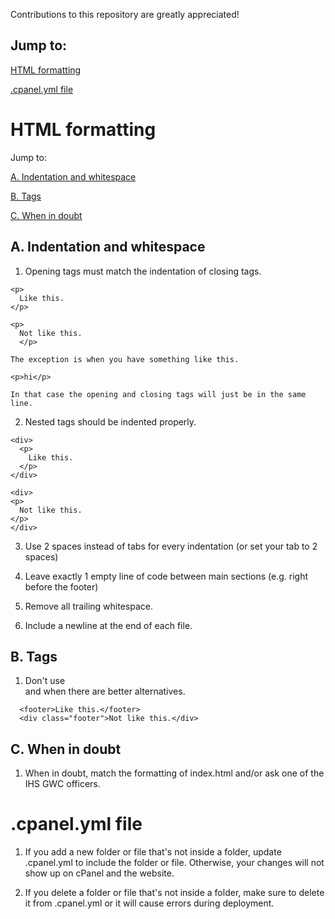 Contributions to this repository are greatly appreciated!

## Jump to:

[HTML formatting](https://github.com/ihs-gwc/ihs-gwc-website/blob/master/CONTRIBUTING.md#html-formatting)

[.cpanel.yml file](https://github.com/ihs-gwc/ihs-gwc-website/blob/master/CONTRIBUTING.md#cpanelyml-file)

# HTML formatting
Jump to:

[A. Indentation and whitespace](https://github.com/ihs-gwc/ihs-gwc-website/edit/master/CONTRIBUTING.md#a-indentation-and-whitespace)

[B. Tags](https://github.com/ihs-gwc/ihs-gwc-website/edit/master/CONTRIBUTING.md#b-tags)

[C. When in doubt](https://github.com/ihs-gwc/ihs-gwc-website/edit/master/CONTRIBUTING.md#c-when-in-doubt)

## A. Indentation and whitespace
  1. Opening tags must match the indentation of closing tags. 
  ```
  <p>
    Like this.
  </p>

  <p>
    Not like this.
    </p>
  ```
    
    The exception is when you have something like this.

  `<p>hi</p>`

    In that case the opening and closing tags will just be in the same line.

  2. Nested tags should be indented properly.
  
  ```
  <div>
    <p>
      Like this.
    </p>
  </div>

  <div>
  <p>
    Not like this.
  </p>
  </div>
  ```

  3. Use 2 spaces instead of tabs for every indentation (or set your tab to 2 spaces)

  4. Leave exactly 1 empty line of code between main sections (e.g. right before the footer)

  5. Remove all trailing whitespace.

  6. Include a newline at the end of each file.

## B. Tags
  1. Don't use <div> and <span> when there are better alternatives. 
```
  <footer>Like this.</footer>
  <div class="footer">Not like this.</div>
```

## C. When in doubt
  1. When in doubt, match the formatting of index.html and/or ask one of the IHS GWC officers. 

# .cpanel.yml file
  1. If you add a new folder or file that's not inside a folder, update .cpanel.yml to include the folder or file. Otherwise, your changes will not show up on cPanel and the website. 

  2. If you delete a folder or file that's not inside a folder, make sure to delete it from .cpanel.yml or it will cause errors during deployment.
